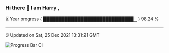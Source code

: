 ### Hi there 👋 I am Harry , 

⏳ Year progress { █████████████████████████████▁ } 98.24 %

---

⏰ Updated on Sat, 25 Dec 2021 13:31:21 GMT

![Progress Bar CI](https://github.com/duykhang68/duykhang68/workflows/Progress%20Bar%20CI/badge.svg)
